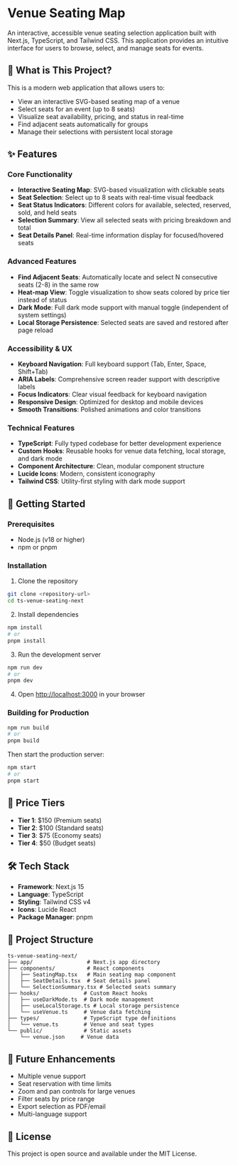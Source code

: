 # Venue Seating Map

An interactive, accessible venue seating selection application built with Next.js, TypeScript, and Tailwind CSS. This application provides an intuitive interface for users to browse, select, and manage seats for events.

## 🎯 What is This Project?

This is a modern web application that allows users to:
- View an interactive SVG-based seating map of a venue
- Select seats for an event (up to 8 seats)
- Visualize seat availability, pricing, and status in real-time
- Find adjacent seats automatically for groups
- Manage their selections with persistent local storage

## ✨ Features

### Core Functionality
- **Interactive Seating Map**: SVG-based visualization with clickable seats
- **Seat Selection**: Select up to 8 seats with real-time visual feedback
- **Seat Status Indicators**: Different colors for available, selected, reserved, sold, and held seats
- **Selection Summary**: View all selected seats with pricing breakdown and total
- **Seat Details Panel**: Real-time information display for focused/hovered seats

### Advanced Features
- **Find Adjacent Seats**: Automatically locate and select N consecutive seats (2-8) in the same row
- **Heat-map View**: Toggle visualization to show seats colored by price tier instead of status
- **Dark Mode**: Full dark mode support with manual toggle (independent of system settings)
- **Local Storage Persistence**: Selected seats are saved and restored after page reload

### Accessibility & UX
- **Keyboard Navigation**: Full keyboard support (Tab, Enter, Space, Shift+Tab)
- **ARIA Labels**: Comprehensive screen reader support with descriptive labels
- **Focus Indicators**: Clear visual feedback for keyboard navigation
- **Responsive Design**: Optimized for desktop and mobile devices
- **Smooth Transitions**: Polished animations and color transitions

### Technical Features
- **TypeScript**: Fully typed codebase for better development experience
- **Custom Hooks**: Reusable hooks for venue data fetching, local storage, and dark mode
- **Component Architecture**: Clean, modular component structure
- **Lucide Icons**: Modern, consistent iconography
- **Tailwind CSS**: Utility-first styling with dark mode support

## 🚀 Getting Started

### Prerequisites
- Node.js (v18 or higher)
- npm or pnpm

### Installation

1. Clone the repository
```bash
git clone <repository-url>
cd ts-venue-seating-next
```

2. Install dependencies
```bash
npm install
# or
pnpm install
```

3. Run the development server
```bash
npm run dev
# or
pnpm dev
```

4. Open [http://localhost:3000](http://localhost:3000) in your browser

### Building for Production

```bash
npm run build
# or
pnpm build
```

Then start the production server:
```bash
npm start
# or
pnpm start
```

## 🎨 Price Tiers

- **Tier 1**: $150 (Premium seats)
- **Tier 2**: $100 (Standard seats)
- **Tier 3**: $75 (Economy seats)
- **Tier 4**: $50 (Budget seats)

## 🛠️ Tech Stack

- **Framework**: Next.js 15
- **Language**: TypeScript
- **Styling**: Tailwind CSS v4
- **Icons**: Lucide React
- **Package Manager**: pnpm

## 📁 Project Structure

```
ts-venue-seating-next/
├── app/                 # Next.js app directory
├── components/          # React components
│   ├── SeatingMap.tsx   # Main seating map component
│   ├── SeatDetails.tsx  # Seat details panel
│   └── SelectionSummary.tsx # Selected seats summary
├── hooks/              # Custom React hooks
│   ├── useDarkMode.ts  # Dark mode management
│   ├── useLocalStorage.ts # Local storage persistence
│   └── useVenue.ts     # Venue data fetching
├── types/              # TypeScript type definitions
│   └── venue.ts        # Venue and seat types
└── public/             # Static assets
    └── venue.json     # Venue data
```

## 🔮 Future Enhancements

- Multiple venue support
- Seat reservation with time limits
- Zoom and pan controls for large venues
- Filter seats by price range
- Export selection as PDF/email
- Multi-language support

## 📄 License

This project is open source and available under the MIT License.
